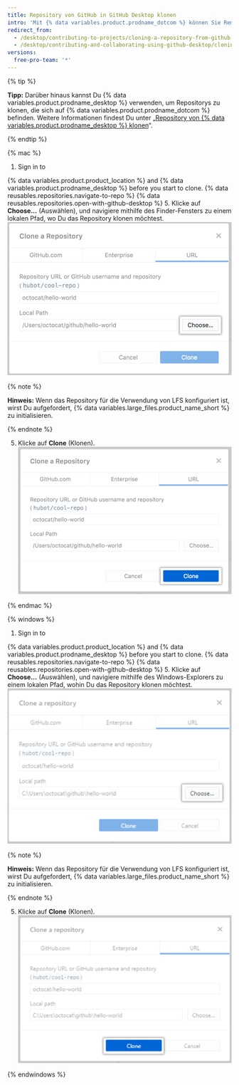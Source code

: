 ```yaml
---
title: Repository von GitHub in GitHub Desktop klonen
intro: 'Mit {% data variables.product.prodname_dotcom %} können Sie Remote-Repositorys in {% data variables.product.prodname_desktop %} klonen.'
redirect_from:
  - /desktop/contributing-to-projects/cloning-a-repository-from-github-to-github-desktop
  - /desktop/contributing-and-collaborating-using-github-desktop/cloning-a-repository-from-github-to-github-desktop
versions:
  free-pro-team: '*'
---
```

{% tip %}

**Tipp:** Darüber hinaus kannst Du {% data variables.product.prodname_desktop %} verwenden, um Repositorys zu klonen, die sich auf {% data variables.product.prodname_dotcom %} befinden.  Weitere Informationen findest Du unter „[Repository von {% data variables.product.prodname_desktop %} klonen](/desktop/guides/contributing-to-projects/cloning-a-repository-from-github-to-github-desktop/)“.

{% endtip %}

{% mac %}

1. Sign in to

{% data variables.product.product_location %} and {% data variables.product.prodname_desktop %} before you start to clone.
{% data reusables.repositories.navigate-to-repo %}
{% data reusables.repositories.open-with-github-desktop %}
5. Klicke auf **Choose...** (Auswählen), und navigiere mithilfe des Finder-Fensters zu einem lokalen Pfad, wo Du das Repository klonen möchtest. ![Die Schaltfläche „choose“ (Auswählen) auf der URL-Registerkarte](/assets/images/help/desktop/clone-choose-button-url-mac.png)

  {% note %}

  **Hinweis:** Wenn das Repository für die Verwendung von LFS konfiguriert ist, wirst Du aufgefordert, {% data variables.large_files.product_name_short %} zu initialisieren.

  {% endnote %}

5. Klicke auf **Clone** (Klonen). ![Die Schaltfläche „clone“ (Klonen) auf der URL-Registerkarte](/assets/images/help/desktop/clone-button-url-mac.png)

{% endmac %}

{% windows %}

1. Sign in to

{% data variables.product.product_location %} and {% data variables.product.prodname_desktop %} before you start to clone.
{% data reusables.repositories.navigate-to-repo %}
{% data reusables.repositories.open-with-github-desktop %}
5. Klicke auf **Choose...** (Auswählen), und navigiere mithilfe des Windows-Explorers zu einem lokalen Pfad, wohin Du das Repository klonen möchtest. ![Die Schaltfläche „choose“ (Auswählen)](/assets/images/help/desktop/clone-choose-button-url-win.png)

  {% note %}

  **Hinweis:** Wenn das Repository für die Verwendung von LFS konfiguriert ist, wirst Du aufgefordert, {% data variables.large_files.product_name_short %} zu initialisieren.

  {% endnote %}

5. Klicke auf **Clone** (Klonen). ![Die Schaltfläche „clone“ (Klonen)](/assets/images/help/desktop/clone-button-url-win.png)

{% endwindows %}

